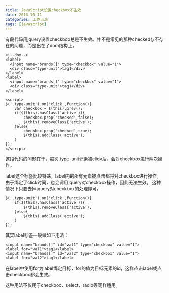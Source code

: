```yaml
---
title: JavaScript设置checkbox不生效
date: 2016-10-11
categories: 工作点滴
tags: [javascript]
---
```

有段代码用jquery设置checkbox总是不生效。并不是常见的那种checked存不存在的问题，而是出在了dom结构上。

```
<!--dom-->
<label>
  <input name="brands[]" type="checkbox" value="1">
  <div class="type-unit">tag1</div>
</label>
<label>
  <input name="brands[]" type="checkbox" value="1">
  <div class="type-unit">tag1</div>
</label>

<script>
$('.type-unit').on('click',function(){
	var checkbox = $(this).prev();
	if($(this).hasClass('active')){
		checkbox.prop('checked',false);
		$(this).removeClass('active');
	}else{
		checkbox.prop('checked',true);
		$(this).addClass('active');
	}
});
</script>
```

这段代码的问题在于，每次.type-unit元素被click后，会对checkbox进行两次操作。

label这个标签比较特殊，label内的所有元素被点击都将对checkbox进行操作。由于绑定了click时间，也会调用jquery对checkbox操作，因此无法生效。
这种情况下只要去掉jquery对checkbox的处理即可。

```
$('.type-unit').on('click',function(){
	if($(this).hasClass('active')){
		$(this).removeClass('active');
	}else{
		$(this).addClass('active');
	}
});
```

其实label标签一般做如下用法：

```
<input name="brands[]" id="val1" type="checkbox" value="1">
<label for="val1">tag1</label>
<input name="brands[]" id="val2" type="checkbox" value="1">
<label for="val2">tag1</label>
```

在label中使用for为label绑定目标，for的值为目标元素的id，这样点击label或点击checkbox都会生效。

这种用法不仅用于checkbox，select，radio等同样适用。
